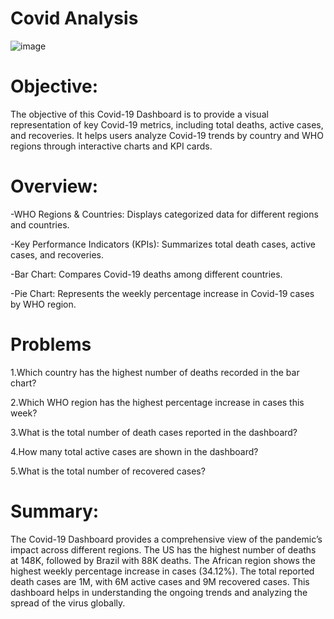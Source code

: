 # Covid Analysis
![image]()
# Objective:
The objective of this Covid-19 Dashboard is to provide a visual representation of key Covid-19 metrics, including total deaths, active cases, and recoveries. It helps users analyze Covid-19 trends by country and WHO regions through interactive charts and KPI cards.

# Overview:
-WHO Regions & Countries: Displays categorized data for different regions and countries.

-Key Performance Indicators (KPIs): Summarizes total death cases, active cases, and recoveries.

-Bar Chart: Compares Covid-19 deaths among different countries.

-Pie Chart: Represents the weekly percentage increase in Covid-19 cases by WHO region.

# Problems 
1.Which country has the highest number of deaths recorded in the bar chart?

2.Which WHO region has the highest percentage increase in cases this week?

3.What is the total number of death cases reported in the dashboard?

4.How many total active cases are shown in the dashboard?

5.What is the total number of recovered cases?

# Summary:
The Covid-19 Dashboard provides a comprehensive view of the pandemic’s impact across different regions. The US has the highest number of deaths at 148K, followed by Brazil with 88K deaths. The African region shows the highest weekly percentage increase in cases (34.12%). The total reported death cases are 1M, with 6M active cases and 9M recovered cases. This dashboard helps in understanding the ongoing trends and analyzing the spread of the virus globally.







